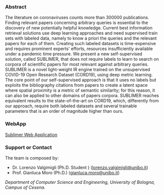 
### Abstract
The literature on coronaviruses counts more than 300000 publications.
Finding relevant papers concerning arbitrary queries is essential to the discovery of new potentially helpful knowledge. 
Current best information retrieval solutions use deep learning approaches and need supervised train sets with labeled data, namely to know a priori the queries and the relevant papers for each of them.
Creating such labeled datasets is time-expensive and requires prominent experts' efforts, resources
insufficiently available under a pandemic time pressure. 
We present a new self-supervised solution, called SUBLIMER, 
that does not require labels to learn to search on corpora of scientific papers for most relevant against arbitrary queries.
SUBLIMER is a novel light-weight IR engine trained on the 
unsupervised COVID-19 Open Research Dataset (CORD19),
using deep metric learning. 
The core point of our self-supervised approach is that it uses no labels but exploits the bibliography citations from papers to create a latent space where spatial proximity is a metric of semantic similarity; for this reason, it can also be applied to other domains of papers corpora. 
SUBLIMER reaches equivalent results to the state-of-the-art on CORD19, which, differently from our approach, require both labeled datasets and several trainable parameters that is an order of magnitude higher than ours.


### WebApp

[Sublimer Web Application](http://137.204.107.153:37339/) 



### Support or Contact

The team is composed by: 
* Dr. Lorenzo Valgimigli (Ph.D. Student ) (lorenzo.valgimigli@unibo.it)
* Prof. Gianluca Moro (Ph.D.) (gianluca.moro@unibo.it)

_Department of Computer Science and Engineering, University of Bologna, Campus of Cesena._
